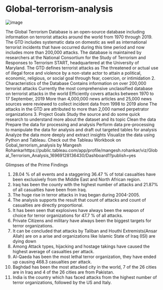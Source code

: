 # Global-terrorism-analysis
![image](https://github.com/Mangesh1998/Global-terrorism-analysis/assets/122073772/3a0bbe5b-460f-4716-8354-4a4548b0bdbf)

The Global Terrorism Database is an open-source database including information on terrorist attacks around the world from 1970 through 2019. The GTD includes systematic data on domestic as well as international terrorist incidents that have occurred during this time period and now includes more than 200,000 attacks. The database is maintained by researchers at the National Consortium for the Study of Terrorism and Responses to Terrorism START, headquartered at the University of Maryland.
The GTD defines terrorist attacks as
The threatened or actual use of illegal force and violence by a non-state actor to attain a political, economic, religious, or social goal through fear, coercion, or intimidation
2. Characteristics of the Database
Contains information on over 200,000 terrorist attacks
Currently the most comprehensive unclassified database on terrorist attacks in the world
Efficiently covers attacks between 1970 to 17 September, 2019
More than 4,000,000 news articles and 25,000 news sources were reviewed to collect incident data from 1998 to 2019 alone
The attacks in the GTD are attributed to more than 2,000 named perpetrator organizations
3. Project Goals
Study the source and do some quick research to understand more about the dataset and its topic
Clean the data
Prepare the data for processing and analysis
Perform data pre-processing to manipulate the data for analysis and draft out targeted tables for analysis
Analyze the data more deeply and extract insights
Visualize the data using Python and Tableau. Check out the Tableau Workbook on Gobal_terrorism_analysis by Mangesh Rohankarhttps://public.tableau.com/app/profile/mangesh.rohankar/viz/Global_Terrorism_Analysis_16969128136430/Dashboard1?publish=yes

Glimpses of the Prime Findings
1) 28.04 % of all events and a staggering 36.47 % of total casualties have been exclusively from the Middle East and North African region.
2) Iraq has been the county with the highest number of attacks and 21.87% of all casualties have been from Iraq.
3) The huge rise in terror attacks in Iraq began during 2004-2005.
4) The analysis supports the result that count of attacks and count of casualties are directly proportional.
5) It has been seen that explosives have always been the weapon of choice for terror organizations for 47.7 % of all attacks.
6) Private Citizens and military have always been the biggest targets for terror organizations.
7) It can be concluded that attacks by Taliban and Houthi Extremists(Ansar Allah) are on a arise and organizations like Islamic State of Iraq (ISI) are dying down
8) Among Attack types, hijacking and hostage takings have caused the highest average of casualties per attack.
9) Al-Qaeda has been the most lethal terror organization, they have ended up causing 468.3 casualties per attack.
10) Baghdad has been the most attacked city in the world, 7 of the 26 cities are in Iraq and 4 of the 26 cities are from Pakistan.
11) India is the country which has faced attacks from the highest number of terror organizations, followed by the US and Italy.


